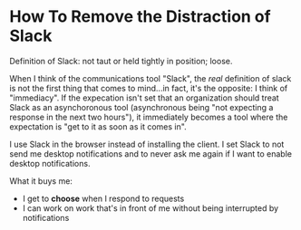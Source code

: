 # How To Remove the Distraction of Slack

Definition of Slack: not taut or held tightly in position; loose.

When I think of the communications tool "Slack", the _real_ definition of slack is not the first thing that comes to mind...in fact, it's the opposite: I think of "immediacy". If the expecation isn't set that an organization should treat Slack as an asynchoronous tool (asynchronous being "not expecting a response in the next two hours"), it immediately becomes a tool where the expectation is "get to it as soon as it comes in".

I use Slack in the browser instead of installing the client. I set Slack to not send me desktop notifications and to never ask me again if I want to enable desktop notifications.

What it buys me:

- I get to **choose** when I respond to requests
- I can work on work that's in front of me without being interrupted by notifications
